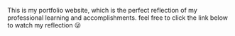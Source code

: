 This is my portfolio website, which is the perfect reflection of my professional learning and accomplishments.
feel free to click  the link below to watch my reflection 😛  

